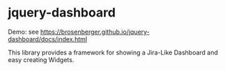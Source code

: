 # jquery-dashboard

Demo: see https://brosenberger.github.io/jquery-dashboard/docs/index.html

This library provides a framework for showing a Jira-Like Dashboard and easy creating Widgets.
